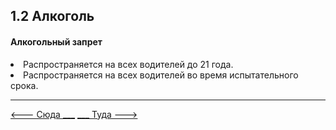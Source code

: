 ## 1.2 Алкоголь

#### Алкогольный запрет
<li>Распространяется на всех водителей до 21 года.</li>
<li>Распространяется на всех водителей во время испытательного срока.</li>

---

[   <--- Сюда ___](/01%20-%20human%20risk%20factor/1.1%20-%20disabilities.md)
[___ Туда --->](/01%20-%20human%20risk%20factor/1.3%20-%20drugs%20and%20medication.md)
